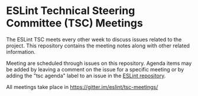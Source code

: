 # ESLint Technical Steering Committee (TSC) Meetings

The ESLint TSC meets every other week to discuss issues related to the project. This repository contains the meeting notes along with other related information. 

Meeting are scheduled through issues on this repository. Agenda items may be added by leaving a comment on the issue for a specific meeting or by adding the "tsc agenda" label to an issue in the [ESLint repository](https://github.com/eslint/eslint).

All meetings take place in https://gitter.im/eslint/tsc-meetings/
